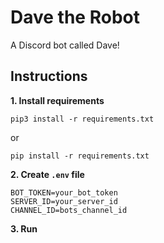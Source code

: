 # Dave the Robot

A Discord bot called Dave!

## Instructions

**1. Install requirements**

`pip3 install -r requirements.txt`

or

`pip install -r requirements.txt`

**2. Create `.env` file**

```
BOT_TOKEN=your_bot_token
SERVER_ID=your_server_id
CHANNEL_ID=bots_channel_id
```

**3. Run**
